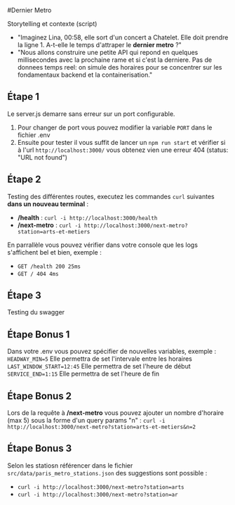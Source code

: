 #Dernier Metro

Storytelling et contexte (script)
- "Imaginez Lina, 00:58, elle sort d'un concert a Chatelet. Elle doit prendre la ligne 1. A-t-elle le temps d'attraper le **dernier metro** ?"
- "Nous allons construire une petite API qui repond en quelques millisecondes avec la prochaine rame et si c'est la derniere. Pas de donnees temps reel: on simule des horaires pour se concentrer sur les fondamentaux backend et la containerisation."

## Étape 1
Le server.js demarre sans erreur sur un port configurable. 
1) Pour changer de port vous pouvez modifier la variable `PORT` dans le fichier .env
2) Ensuite pour tester il vous suffit de lancer un `npm run start` et vérifier si à l'url `http://localhost:3000/` vous obtenez vien une erreur 404 (status:	"URL not found")

## Étape 2
Testing des différentes routes, executez les commandes `curl` suivantes **dans un nouveau terminal** : 
- **/health** : `curl -i http://localhost:3000/health` 
- **/next-metro** : `curl -i http://localhost:3000/next-metro?station=arts-et-metiers`

En parrallèle vous pouvez vérifier dans votre console que les logs s'affichent bel et bien, exemple : 
- `GET /health 200 25ms`
- `GET / 404 4ms` 

## Étape 3
Testing du swagger






## Étape Bonus 1
Dans votre .env vous pouvez spécifier de nouvelles variables, exemple : 
`HEADWAY_MIN=5` Elle permettra de set l'intervale entre les horaires
`LAST_WINDOW_START=12:45` Elle permettra de set l'heure de début 
`SERVICE_END=1:15` Elle permettra de set l'heure de fin

## Étape Bonus 2
Lors de la requête à **/next-metro** vous pouvez ajouter un nombre d'horaire (max 5) sous la forme d'un query params "n" : 
`curl -i http://localhost:3000/next-metro?station=arts-et-metiers&n=2`

## Étape Bonus 3
Selon les statiosn référencer dans le fichier `src/data/paris_metro_stations.json` des suggestions sont possible : 
- `curl -i http://localhost:3000/next-metro?station=arts`
- `curl -i http://localhost:3000/next-metro?station=ar`



